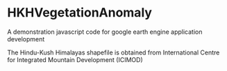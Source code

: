 # HKHVegetationAnomaly
A demonstration  javascript code for google earth engine application development

The Hindu-Kush Himalayas shapefile is obtained from International Centre for Integrated Mountain Development (ICIMOD)
